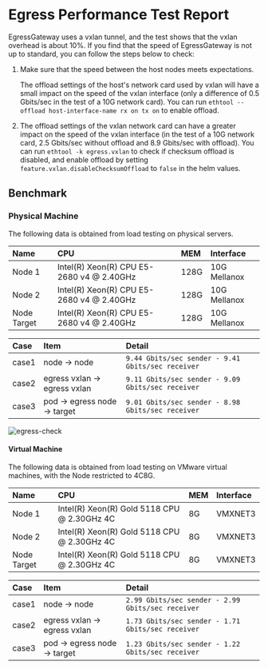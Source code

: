 # Egress Performance Test Report

EgressGateway uses a vxlan tunnel, and the test shows that the vxlan overhead is about 10%. If you find that the speed of EgressGateway is not up to standard, you can follow the steps below to check:

1. Make sure that the speed between the host nodes meets expectations.
    
    The offload settings of the host's network card used by vxlan will have a small impact on the speed of the vxlan interface (only a difference of 0.5 Gbits/sec in the test of a 10G network card). You can run `ethtool --offload host-interface-name rx on tx on` to enable offload.

2. The offload settings of the vxlan network card can have a greater impact on the speed of the vxlan interface (in the test of a 10G network card, 2.5 Gbits/sec without offload and 8.9 Gbits/sec with offload). You can run `ethtool -k egress.vxlan` to check if checksum offload is disabled, and enable offload by setting `feature.vxlan.disableChecksumOffload` to `false` in the helm values.

## Benchmark

### Physical Machine

The following data is obtained from load testing on physical servers.

| Name        | CPU                                       | MEM  | Interface    |
|:------------|:------------------------------------------|:-----|:-------------|
| Node 1      | Intel(R) Xeon(R) CPU E5-2680 v4 @ 2.40GHz | 128G | 10G Mellanox |
| Node 2      | Intel(R) Xeon(R) CPU E5-2680 v4 @ 2.40GHz | 128G | 10G Mellanox |
| Node Target | Intel(R) Xeon(R) CPU E5-2680 v4 @ 2.40GHz | 128G | 10G Mellanox |

| Case  | Item                         | Detail                                            |
|:------|:-----------------------------|:--------------------------------------------------|
| case1 | node -> node                 | `9.44 Gbits/sec sender - 9.41 Gbits/sec receiver` |
| case2 | egress vxlan -> egress vxlan | `9.11 Gbits/sec sender - 9.09 Gbits/sec receiver` |
| case3 | pod -> egress node -> target | `9.01 Gbits/sec sender - 8.98 Gbits/sec receiver` |

![egress-check](https://docs.daocloud.io/daocloud-docs-images/docs/zh/docs/network/images/egressgateway/speed01.svg)

#### Virtual Machine

The following data is obtained from load testing on VMware virtual machines, with the Node restricted to 4C8G.

| Name        | CPU                                         | MEM | Interface |
|:------------|:--------------------------------------------|:----|:----------|
| Node 1      | Intel(R) Xeon(R) Gold 5118 CPU @ 2.30GHz 4C | 8G  | VMXNET3   |
| Node 2      | Intel(R) Xeon(R) Gold 5118 CPU @ 2.30GHz 4C | 8G  | VMXNET3   |
| Node Target | Intel(R) Xeon(R) Gold 5118 CPU @ 2.30GHz 4C | 8G  | VMXNET3   |

| Case  | Item                         | Detail                                            |
|:------|:-----------------------------|:--------------------------------------------------|
| case1 | node -> node                 | `2.99 Gbits/sec sender - 2.99 Gbits/sec receiver` |
| case2 | egress vxlan -> egress vxlan | `1.73 Gbits/sec sender - 1.71 Gbits/sec receiver` |
| case3 | pod -> egress node -> target | `1.23 Gbits/sec sender - 1.22 Gbits/sec receiver` |
